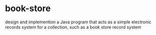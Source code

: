 # book-store
design and implemention a Java program that acts as a simple electronic records system for a collection, such as a book store record system
